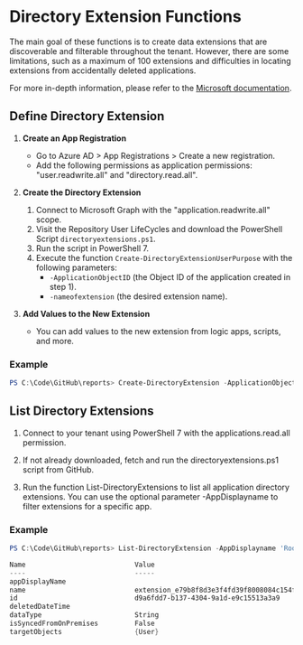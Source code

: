 # Directory Extension Functions

The main goal of these functions is to create data extensions that are discoverable and filterable throughout the tenant. However, there are some limitations, such as a maximum of 100 extensions and difficulties in locating extensions from accidentally deleted applications.

For more in-depth information, please refer to the [Microsoft documentation](https://learn.microsoft.com/en-us/graph/extensibility-overview?tabs=http).

## Define Directory Extension

1. **Create an App Registration**
    - Go to Azure AD > App Registrations > Create a new registration.
    - Add the following permissions as application permissions: "user.readwrite.all" and "directory.read.all".

2. **Create the Directory Extension**
    1. Connect to Microsoft Graph with the "application.readwrite.all" scope.
    2. Visit the Repository User LifeCycles and download the PowerShell Script `directoryextensions.ps1`.
    3. Run the script in PowerShell 7.
    4. Execute the function `Create-DirectoryExtensionUserPurpose` with the following parameters:
       - `-ApplicationObjectID` (the Object ID of the application created in step 1).
       - `-nameofextension` (the desired extension name).

3. **Add Values to the New Extension**
    - You can add values to the new extension from logic apps, scripts, and more.

### Example

```powershell
PS C:\Code\GitHub\reports> Create-DirectoryExtension -ApplicationObjectID -nameofextension UserPurposeExtension
```    

## List Directory Extensions
1. Connect to your tenant using PowerShell 7 with the applications.read.all permission.

2. If not already downloaded, fetch and run the directoryextensions.ps1 script from GitHub.

3. Run the function List-DirectoryExtensions to list all application directory extensions. You can use the optional parameter -AppDisplayname to filter extensions for a specific app.

### Example 
```powershell
PS C:\Code\GitHub\reports> List-DirectoryExtension -AppDisplayname 'Room-attributes'

Name                           Value
----                           -----
appDisplayName
name                           extension_e79b8f8d3e3f4fd39f8008084c154fc8_userPurposeExtension
id                             d9a6fdd7-b137-4304-9a1d-e9c15513a3a9
deletedDateTime
dataType                       String
isSyncedFromOnPremises         False
targetObjects                  {User}

```
